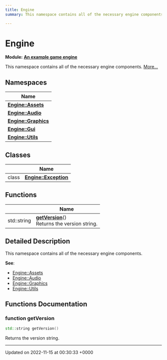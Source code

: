 ```yaml
---
title: Engine
summary: This namespace contains all of the necessary engine components. 

---
```


# Engine

**Module:** **[An example game engine](/modules/group__Engine.md)**

This namespace contains all of the necessary engine components.  [More...](#detailed-description)

## Namespaces

| Name           |
| -------------- |
| **[Engine::Assets](/namespaces/namespaceEngine_1_1Assets.md)**  |
| **[Engine::Audio](/namespaces/namespaceEngine_1_1Audio.md)**  |
| **[Engine::Graphics](/namespaces/namespaceEngine_1_1Graphics.md)**  |
| **[Engine::Gui](/namespaces/namespaceEngine_1_1Gui.md)**  |
| **[Engine::Utils](/namespaces/namespaceEngine_1_1Utils.md)**  |

## Classes

|                | Name           |
| -------------- | -------------- |
| class | **[Engine::Exception](/classes/classEngine_1_1Exception.md)**  |

## Functions

|                | Name           |
| -------------- | -------------- |
| std::string | **[getVersion](/modules/group__Engine.md#function-getversion)**()<br>Returns the version string.  |

## Detailed Description

This namespace contains all of the necessary engine components. 

**See**: 

  * [Engine::Assets](/namespaces/namespaceEngine_1_1Assets.md)
  * [Engine::Audio](/namespaces/namespaceEngine_1_1Audio.md)
  * [Engine::Graphics](/namespaces/namespaceEngine_1_1Graphics.md)
  * [Engine::Utils](/namespaces/namespaceEngine_1_1Utils.md)


## Functions Documentation

### function getVersion

```cpp
std::string getVersion()
```

Returns the version string. 





-------------------------------

Updated on 2022-11-15 at 00:30:33 +0000
